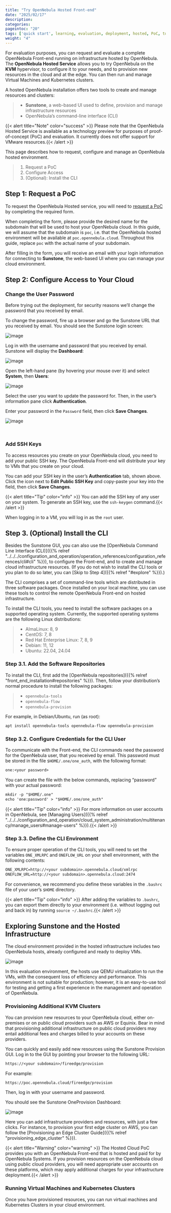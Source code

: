 ```yaml
---
title: "Try OpenNebula Hosted Front-end"
date: "2025/02/17"
description:
categories:
pageintoc: "20"
tags: ['quick start', learning, evaluation, deployment, hosted, PoC, tutorial]
weight: "4"
---
```


<a id="try-opennebula-hosted"></a>

<!--# Try an OpenNebula Front-end on Hosted Infrastructure -->

For evaluation purposes, you can request and evaluate a complete OpenNebula Front-end running on infrastructure hosted by OpenNebula. The **OpenNebula Hosted Service** allows you to try OpenNebula on the **KVM** hypervisor, to configure it to your needs, and to provision new resources in the cloud and at the edge. You can then run and manage Virtual Machines and Kubernetes clusters.

A hosted OpenNebula installation offers two tools to create and manage resources and clusters:

> * **Sunstone**, a web-based UI used to define, provision and manage infrastructure resources
> * OpenNebula’s command-line interface (CLI)

{{< alert title="Note" color="success" >}}
Please note that the OpenNebula Hosted Service is available as a technology preview for purposes of proof-of-concept (PoC) and evaluation. It currently does not offer support for VMware resources.{{< /alert >}} 

This page describes how to request, configure and manage an OpenNebula hosted environment.

> 1. Request a PoC
> 2. Configure Access
> 3. (Optional): Install the CLI

## Step 1: Request a PoC

To request the OpenNebula Hosted service, you will need to [request a PoC](https://opennebula.io/request-a-hosted-poc-with-opennebula) by completing the required form.

When completing the form, please provide the desired name for the subdomain that will be used to host your OpenNebula cloud. In this guide, we will assume that the subdomain is `poc`, i.e. that the OpenNebula hosted environment will be available at `poc.opennebula.cloud`. Throughout this guide, replace `poc` with the actual name of your subdomain.

After filling in the form, you will receive an email with your login information for connecting to **Sunstone**, the web-based UI where you can manage your cloud environment.

## Step 2: Configure Access to Your Cloud

### Change the User Password

Before trying out the deployment, for security reasons we’ll change the password that you received by email.

To change the password, fire up a browser and go the Sunstone URL that you received by email. You should see the Sunstone login screen:

![image](/images/sunstone-login.png)
<br/>

Log in with the username and password that you received by email. Sunstone will display the **Dashboard**:

![image](/images/fireedge_sunstone_admin_dashboard.png)
<br/>

Open the left-hand pane (by hovering your mouse over it) and select **System**, then **Users**:

![image](/images/sunstone-system-users.png)
<br/>

Select the user you want to update the password for. Then, in the user’s information pane click **Authentication**.

Enter your password in the `Password` field, then click **Save Changes**.

![image](/images/sunstone_change_password.png)
<!-- :scale: 60% -->
<!-- :align: center -->
<br/>

### Add SSH Keys

To access resources you create on your OpenNebula cloud, you need to add your public SSH key. The OpenNebula Front-end will distribute your key to VMs that you create on your cloud.

You can add your SSH key in the user’s **Authentication** tab, shown above. Click the icon next to **Edit Public SSH Key** and copy-paste your key into the field, then click **Save Changes**.

{{< alert title="Tip" color="info" >}}
You can add the SSH key of any user on your system. To generate an SSH key, use the `ssh-keygen` command.{{< /alert >}} 

When logging in to a VM, you will log in as the `root` user.

## Step 3. (Optional) Install the CLI

Besides the Sunstone GUI, you can also use the [OpenNebula Command Line Interface (CLI)]({{% relref "../../../configuration_and_operation/operation_references/configuration_references/cli#cli" %}}), to configure the Front-end, and to create and manage cloud infrastructure resources. (If you do not wish to install the CLI tools or you plan to do so later, you can [Skip to Step 4]({{% relref "#explore" %}}).)

The CLI comprises a set of command-line tools which are distributed in three software packages. Once installed on your local machine, you can use these tools to control the remote OpenNebula Front-end on hosted infrastructure.

To install the CLI tools, you need to install the software packages on a supported operating system. Currently, the supported operating systems are the following Linux distributions:

> * AlmaLinux: 8, 9
> * CentOS: 7, 8
> * Red Hat Enterprise Linux: 7, 8, 9
> * Debian: 11, 12
> * Ubuntu: 22.04, 24.04

### Step 3.1. Add the Software Repositories

To install the CLI, first add the [OpenNebula repositories]({{% relref "front_end_installation#repositories" %}}). Then, follow your distribution’s normal procedure to install the following packages:

> * `opennebula-tools`
> * `opennebula-flow`
> * `opennebula-provision`

For example, in Debian/Ubuntu, run (as root):

```default
apt install opennebula-tools opennebula-flow opennebula-provision
```

### Step 3.2. Configure Credentials for the CLI User

To communicate with the Front-end, the CLI commands need the password for the OpenNebula user, that you received by email. This password must be stored in the file `$HOME/.one/one_auth`, with the following format:

```default
one:<your password>
```

You can create the file with the below commands, replacing “password” with your actual password:

```default
mkdir -p "$HOME/.one"
echo 'one:password' > "$HOME/.one/one_auth"
```

{{< alert title="Tip" color="info" >}}
For more information on user accounts in OpenNebula, see [Managing Users]({{% relref "../../../configuration_and_operation/cloud_system_administration/multitenancy/manage_users#manage-users" %}}).{{< /alert >}} 

### Step 3.3. Define the CLI Environment

To ensure proper operation of the CLI tools, you will need to set the variables `ONE_XMLRPC` and `ONEFLOW_URL` on your shell environment, with the following contents:

```default
ONE_XMLRPC=http://<your subdomain>.opennebula.cloud/xmlrpc
ONEFLOW_URL=http://<your subdomain>.opennebula.cloud:2474
```

For convenience, we recommend you define these variables in the `.bashrc` file of your user’s `$HOME` directory.

{{< alert title="Tip" color="info" >}}
After adding the variables to `.bashrc`, you can export them directly to your environment (i.e. without logging out and back in) by running `source ~/.bashrc`.{{< /alert >}} 

<a id="explore"></a>

## Exploring Sunstone and the Hosted Infrastructure

The cloud environment provided in the hosted infrastructure includes two OpenNebula hosts, already configured and ready to deploy VMs.

![image](/images/hosted_nodes.png)
<br/>

In this evaluation environment, the hosts use QEMU virtualization to run the VMs, with the consequent loss of efficiency and performance. This environment is not suitable for production; however, it is an easy-to-use tool for testing and getting a first experience in the management and operation of OpenNebula.

### Provisioning Additional KVM Clusters

You can provision new resources to your OpenNebula cloud, either on-premises or on public cloud providers such as AWS or Equinix. Bear in mind that provisioning additional infrastructure on public cloud providers may entail additional fees and charges billed to your accounts on these providers.

You can quickly and easily add new resources using the Sunstone Provision GUI. Log in to the GUI by pointing your browser to the following URL:

```default
https://<your subdomain>/fireedge/provision
```

For example:

```default
https://poc.opennebula.cloud/fireedge/provision
```

Then, log in with your username and password.

You should see the Sunstone OneProvision Dashboard:

![image](/images/fireedge_for_rns.png)
<br/>

Here you can add infrastructure providers and resources, with just a few clicks. For instance, to provision your first edge cluster on AWS, you can follow the [Provisioning an Edge Cluster Guide]({{% relref "provisioning_edge_cluster" %}}).

{{< alert title="Warning" color="warning" >}}
The Hosted Cloud PoC provides you with an OpenNebula Front-end that is hosted and paid for by OpenNebula Systems. If you provision resources on the OpenNebula cloud using public cloud providers, you will need appropriate user accounts on these platforms, which may apply additional charges for your infrastructure deployment.{{< /alert >}} 

### Running Virtual Machines and Kubernetes Clusters

Once you have provisioned resources, you can run virtual machines and Kubernetes Clusters in your cloud environment.
